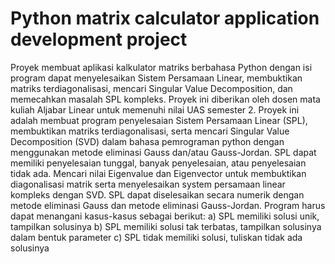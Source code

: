 # Python matrix calculator application development project
Proyek membuat aplikasi kalkulator matriks berbahasa Python dengan isi program dapat menyelesaikan Sistem Persamaan Linear, membuktikan matriks terdiagonalisasi, mencari Singular Value Decomposition, dan memecahkan masalah SPL kompleks. Proyek ini diberikan oleh dosen mata kuliah Aljabar Linear untuk memenuhi nilai UAS semester 2.
Proyek ini adalah membuat program penyelesaian Sistem Persamaan Linear (SPL), membuktikan matriks terdiagonalisasi, serta mencari Singular Value Decomposition (SVD) dalam bahasa pemrograman python dengan menggunakan metode eliminasi Gauss dan/atau Gauss-Jordan. SPL dapat memiliki penyelesaian tunggal, banyak penyelesaian, atau penyelesaian tidak ada. Mencari nilai Eigenvalue dan Eigenvector untuk membuktikan diagonalisasi matrik serta menyelesaikan system persamaan linear kompleks dengan SVD. SPL dapat diselesaikan secara numerik dengan metode eliminasi Gauss dan metode eliminasi Gauss-Jordan. Program harus dapat menangani kasus-kasus sebagai berikut:
a) SPL memiliki solusi unik, tampilkan solusinya
b) SPL memiliki solusi tak terbatas, tampilkan solusinya dalam bentuk parameter
c) SPL tidak memiliki solusi, tuliskan tidak ada solusinya

